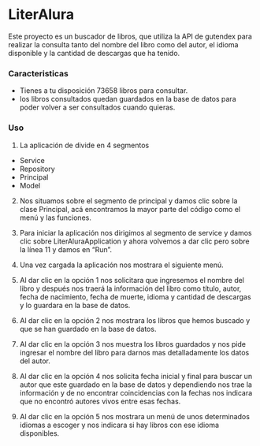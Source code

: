 # LiterAlura
<p>Este proyecto es un buscador de libros, que utiliza la API de gutendex para realizar la consulta tanto del nombre del libro como del autor, el idioma disponible y la cantidad de descargas que ha tenido.</p>

### Caracteristicas  
- Tienes a tu disposición 73658 libros para consultar.
- los libros consultados quedan guardados en la base de datos para poder volver a ser consultados cuando quieras. 

### Uso 
1. La aplicación de divide en 4 segmentos
- Service
- Repository
- Principal
- Model

2. Nos situamos sobre el segmento de principal y damos clic sobre la clase Principal, acá encontramos la mayor parte del código como el menú y las funciones.

3. Para iniciar la aplicación nos dirigimos al segmento de service y damos clic sobre LiterAluraApplication y ahora volvemos a dar clic pero sobre la línea 11 y damos en “Run”.

4. Una vez cargada la aplicación nos mostrara el siguiente menú.

5. Al dar clic en la opción 1 nos solicitara que ingresemos el nombre del libro y después nos traerá la información del libro como título, autor, fecha de nacimiento, fecha de muerte, idioma y cantidad de descargas y lo guardara en la base de datos.

6. Al dar clic en la opción 2 nos mostrara los libros que hemos buscado y que se han guardado en la base de datos.

7. Al dar clic en la opción 3 nos muestra los libros guardados y nos pide ingresar el nombre del libro para darnos mas detalladamente los datos del autor.

8. Al dar clic en la opción 4 nos solicita fecha inicial y final para buscar un autor que este guardado en la base de datos y dependiendo nos trae la información y de no encontrar coincidencias con la fechas nos indicara que no encontró autores vivos entre esas fechas.


9. Al dar clic en la opción 5 nos mostrara un menú de unos determinados idiomas a escoger y nos indicara si hay libros con ese idioma disponibles.




